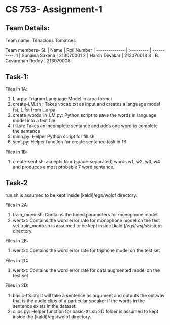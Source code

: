 # CS 753- Assignment-1
## Team Details:
Team name: Tenacious Tomatoes

Team members-
Sl. | Name             | Roll Number
| -------------- | :--------- | ----------:
1  | Sunaina Saxena     | 213070001
2  | Harsh Diwakar      | 213070018
3  | B. Govardhan Reddy | 213070008

## Task-1:
Files in 1A:
1. L.arpa: Trigram Language Model in arpa format
2. create-LM.sh : Takes vocab.txt as input and creates a language model fst, L.fst from L.arpa
3. create_words_in_LM.py: Python script to save the words in language model into a text file
4. fill.sh: Takes an incomplete sentance and adds one word to complete the sentance
5. minn.py: Helper Python script for fill.sh
6. sent.py: Helper function for create sentance task in 1B
    
Files in 1B:
1. create-sent.sh: accepts four (space-separated) words w1, w2, w3,
w4 and produces a most probable 7 word sentance.

## Task-2
run.sh is assumed to be kept inside [kaldi]/egs/wolof directory.

Files in 2A:
1. train_mono.sh: Contains the tuned parameters for monophone model.
2. wer.txt: Contains the word error rate for monophone model on the test set
train_mono.sh is assumed to be kept inside [kaldi]/egs/wsj/s5/steps directory.

Files in 2B:
1. wer.txt: Contains the word error rate for triphone model on the test set

Files in 2C: 
1. wer.txt: Contains the word error rate for data augmented model on the test set

Files in 2D:
1. basic-tts.sh: It will take a sentence as argument and outputs the out.wav that is the audio clips of a particular speaker if the words in the sentence exists in the dataset.
2. clips.py: Helper function for basic-tts.sh
2D folder is assumed to kept inside the [kaldi]/egs/wolof directory.
